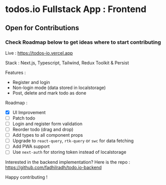 # todos.io Fullstack App : Frontend

## Open for Contributions  
### Check Roadmap below to get ideas where to start contributing

Live : https://todos-io.vercel.app

Stack : Next.js, Typescript, Tailwind, Redux Toolkit & Persist

Features :

- Register and login
- Non-login mode (data stored in localstorage)
- Post, delete and mark todo as done

Roadmap :

- [x] UI Improvement
- [ ] Patch todo
- [ ] Login and register form validation
- [ ] Reorder todo (drag and drop)
- [ ] Add types to all component props
- [ ] Upgrade to `react-query`, `rtk-query` or `swc` for data fetching
- [ ] Add PWA support
- [ ] Use `next-auth` for storing token instead of localstorage

Interested in the backend implementation? Here is the repo :
https://github.com/fadhilradh/todo.io-backend

Happy contributing !
